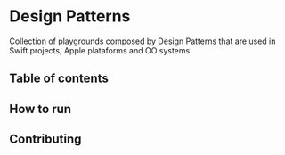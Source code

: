 # Design Patterns
Collection of playgrounds composed by Design Patterns that are used in Swift projects, Apple plataforms and OO systems.

## Table of contents

## How to run

## Contributing
